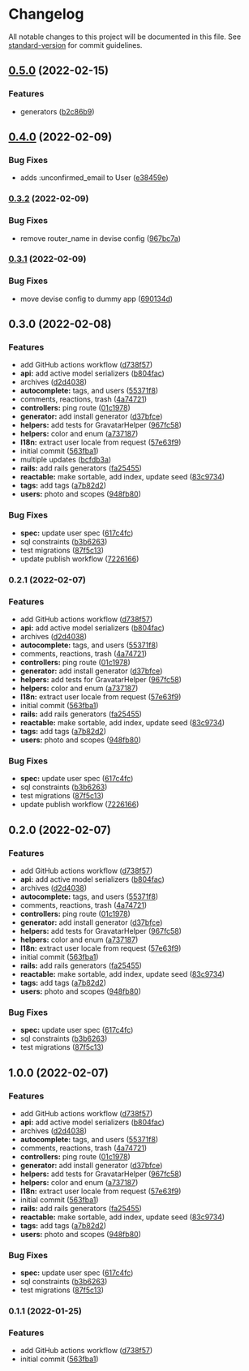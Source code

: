 # Changelog

All notable changes to this project will be documented in this file. See [standard-version](https://github.com/conventional-changelog/standard-version) for commit guidelines.

## [0.5.0](https://github.com/oleoneto/cartofi/compare/v0.4.0...v0.5.0) (2022-02-15)


### Features

* generators ([b2c86b9](https://github.com/oleoneto/cartofi/commits/b2c86b9632d6387fddad0508f231e9c184ee4085))

## [0.4.0](https://github.com/oleoneto/cartofi/compare/v0.3.2...v0.4.0) (2022-02-09)


### Bug Fixes

* adds :unconfirmed_email to User ([e38459e](https://github.com/oleoneto/cartofi/commits/e38459e7c1ba44ebecb277301036e2faa7e6bfd9))

### [0.3.2](https://github.com/oleoneto/cartofi/compare/v0.3.1...v0.3.2) (2022-02-09)


### Bug Fixes

* remove router_name in devise config ([967bc7a](https://github.com/oleoneto/cartofi/commits/967bc7ac0f7a62a9abffb72773821a25d6c1ab0b))

### [0.3.1](https://github.com/oleoneto/cartofi/compare/v0.3.0...v0.3.1) (2022-02-09)


### Bug Fixes

* move devise config to dummy app ([690134d](https://github.com/oleoneto/cartofi/commits/690134d0c8f601149a195c358f791de096fd8453))

## 0.3.0 (2022-02-08)


### Features

* add GitHub actions workflow ([d738f57](https://github.com/oleoneto/cartofi/commits/d738f577983e775ad2012c1828b41f81b8f7beba))
* **api:** add active model serializers ([b804fac](https://github.com/oleoneto/cartofi/commits/b804facfd96ebeb3050e65eb147fe00e7990761f))
* archives ([d2d4038](https://github.com/oleoneto/cartofi/commits/d2d40384e593543d1bca07f3bef02d08329abba4))
* **autocomplete:** tags, and users ([55371f8](https://github.com/oleoneto/cartofi/commits/55371f8f7d552010332f54657673a8bdad8b591b))
* comments, reactions, trash ([4a74721](https://github.com/oleoneto/cartofi/commits/4a74721b0f7813be706aaa89d42bf0ae32c23e83))
* **controllers:** ping route ([01c1978](https://github.com/oleoneto/cartofi/commits/01c1978d6d21379d49a23fb040e55f2e2226c6de))
* **generator:** add install generator ([d37bfce](https://github.com/oleoneto/cartofi/commits/d37bfced12d56c53e79a7a42405980d7154f8a08))
* **helpers:** add tests for GravatarHelper ([967fc58](https://github.com/oleoneto/cartofi/commits/967fc58cb628ec7a7c1baebadbd9845e1d718a99))
* **helpers:** color and enum ([a737187](https://github.com/oleoneto/cartofi/commits/a737187e3b3a05ac68fb7c720374397096e1d465))
* **I18n:** extract user locale from request ([57e63f9](https://github.com/oleoneto/cartofi/commits/57e63f95440084c80cc97dfa78d4cef3dee9f7bd))
* initial commit ([563fba1](https://github.com/oleoneto/cartofi/commits/563fba173b6481c28331d51d885f0d06c314c0b6))
* multiple updates ([bcfdb3a](https://github.com/oleoneto/cartofi/commits/bcfdb3adbef340d6c033c1923340e4e017abd2ea))
* **rails:** add rails generators ([fa25455](https://github.com/oleoneto/cartofi/commits/fa25455ebcb719029c00f95cbe31671d4b824ce9))
* **reactable:** make sortable, add index, update seed ([83c9734](https://github.com/oleoneto/cartofi/commits/83c9734c9dec795a33302a1b6829e5143f5d9dc1))
* **tags:** add tags ([a7b82d2](https://github.com/oleoneto/cartofi/commits/a7b82d23d762076bf57ae4c5f002865e9af8267e))
* **users:** photo and scopes ([948fb80](https://github.com/oleoneto/cartofi/commits/948fb803390d87870642d8c8a4842a028bdbe146))


### Bug Fixes

* **spec:** update user spec ([617c4fc](https://github.com/oleoneto/cartofi/commits/617c4fc621d091616d31b6e959fc49040feb4c78))
* sql constraints ([b3b6263](https://github.com/oleoneto/cartofi/commits/b3b62634a6d0d01a61fb863c1416ff0fea0c53d5))
* test migrations ([87f5c13](https://github.com/oleoneto/cartofi/commits/87f5c1317a5acffb2bad5661cfa4b7afc95104f4))
* update publish workflow ([7226166](https://github.com/oleoneto/cartofi/commits/722616661eb73d638c4362b6cad68af0f507380d))

### 0.2.1 (2022-02-07)


### Features

* add GitHub actions workflow ([d738f57](https://github.com/oleoneto/cartofi/commits/d738f577983e775ad2012c1828b41f81b8f7beba))
* **api:** add active model serializers ([b804fac](https://github.com/oleoneto/cartofi/commits/b804facfd96ebeb3050e65eb147fe00e7990761f))
* archives ([d2d4038](https://github.com/oleoneto/cartofi/commits/d2d40384e593543d1bca07f3bef02d08329abba4))
* **autocomplete:** tags, and users ([55371f8](https://github.com/oleoneto/cartofi/commits/55371f8f7d552010332f54657673a8bdad8b591b))
* comments, reactions, trash ([4a74721](https://github.com/oleoneto/cartofi/commits/4a74721b0f7813be706aaa89d42bf0ae32c23e83))
* **controllers:** ping route ([01c1978](https://github.com/oleoneto/cartofi/commits/01c1978d6d21379d49a23fb040e55f2e2226c6de))
* **generator:** add install generator ([d37bfce](https://github.com/oleoneto/cartofi/commits/d37bfced12d56c53e79a7a42405980d7154f8a08))
* **helpers:** add tests for GravatarHelper ([967fc58](https://github.com/oleoneto/cartofi/commits/967fc58cb628ec7a7c1baebadbd9845e1d718a99))
* **helpers:** color and enum ([a737187](https://github.com/oleoneto/cartofi/commits/a737187e3b3a05ac68fb7c720374397096e1d465))
* **I18n:** extract user locale from request ([57e63f9](https://github.com/oleoneto/cartofi/commits/57e63f95440084c80cc97dfa78d4cef3dee9f7bd))
* initial commit ([563fba1](https://github.com/oleoneto/cartofi/commits/563fba173b6481c28331d51d885f0d06c314c0b6))
* **rails:** add rails generators ([fa25455](https://github.com/oleoneto/cartofi/commits/fa25455ebcb719029c00f95cbe31671d4b824ce9))
* **reactable:** make sortable, add index, update seed ([83c9734](https://github.com/oleoneto/cartofi/commits/83c9734c9dec795a33302a1b6829e5143f5d9dc1))
* **tags:** add tags ([a7b82d2](https://github.com/oleoneto/cartofi/commits/a7b82d23d762076bf57ae4c5f002865e9af8267e))
* **users:** photo and scopes ([948fb80](https://github.com/oleoneto/cartofi/commits/948fb803390d87870642d8c8a4842a028bdbe146))


### Bug Fixes

* **spec:** update user spec ([617c4fc](https://github.com/oleoneto/cartofi/commits/617c4fc621d091616d31b6e959fc49040feb4c78))
* sql constraints ([b3b6263](https://github.com/oleoneto/cartofi/commits/b3b62634a6d0d01a61fb863c1416ff0fea0c53d5))
* test migrations ([87f5c13](https://github.com/oleoneto/cartofi/commits/87f5c1317a5acffb2bad5661cfa4b7afc95104f4))
* update publish workflow ([7226166](https://github.com/oleoneto/cartofi/commits/722616661eb73d638c4362b6cad68af0f507380d))

## 0.2.0 (2022-02-07)


### Features

* add GitHub actions workflow ([d738f57](https://github.com/oleoneto/cartofi/commits/d738f577983e775ad2012c1828b41f81b8f7beba))
* **api:** add active model serializers ([b804fac](https://github.com/oleoneto/cartofi/commits/b804facfd96ebeb3050e65eb147fe00e7990761f))
* archives ([d2d4038](https://github.com/oleoneto/cartofi/commits/d2d40384e593543d1bca07f3bef02d08329abba4))
* **autocomplete:** tags, and users ([55371f8](https://github.com/oleoneto/cartofi/commits/55371f8f7d552010332f54657673a8bdad8b591b))
* comments, reactions, trash ([4a74721](https://github.com/oleoneto/cartofi/commits/4a74721b0f7813be706aaa89d42bf0ae32c23e83))
* **controllers:** ping route ([01c1978](https://github.com/oleoneto/cartofi/commits/01c1978d6d21379d49a23fb040e55f2e2226c6de))
* **generator:** add install generator ([d37bfce](https://github.com/oleoneto/cartofi/commits/d37bfced12d56c53e79a7a42405980d7154f8a08))
* **helpers:** add tests for GravatarHelper ([967fc58](https://github.com/oleoneto/cartofi/commits/967fc58cb628ec7a7c1baebadbd9845e1d718a99))
* **helpers:** color and enum ([a737187](https://github.com/oleoneto/cartofi/commits/a737187e3b3a05ac68fb7c720374397096e1d465))
* **I18n:** extract user locale from request ([57e63f9](https://github.com/oleoneto/cartofi/commits/57e63f95440084c80cc97dfa78d4cef3dee9f7bd))
* initial commit ([563fba1](https://github.com/oleoneto/cartofi/commits/563fba173b6481c28331d51d885f0d06c314c0b6))
* **rails:** add rails generators ([fa25455](https://github.com/oleoneto/cartofi/commits/fa25455ebcb719029c00f95cbe31671d4b824ce9))
* **reactable:** make sortable, add index, update seed ([83c9734](https://github.com/oleoneto/cartofi/commits/83c9734c9dec795a33302a1b6829e5143f5d9dc1))
* **tags:** add tags ([a7b82d2](https://github.com/oleoneto/cartofi/commits/a7b82d23d762076bf57ae4c5f002865e9af8267e))
* **users:** photo and scopes ([948fb80](https://github.com/oleoneto/cartofi/commits/948fb803390d87870642d8c8a4842a028bdbe146))


### Bug Fixes

* **spec:** update user spec ([617c4fc](https://github.com/oleoneto/cartofi/commits/617c4fc621d091616d31b6e959fc49040feb4c78))
* sql constraints ([b3b6263](https://github.com/oleoneto/cartofi/commits/b3b62634a6d0d01a61fb863c1416ff0fea0c53d5))
* test migrations ([87f5c13](https://github.com/oleoneto/cartofi/commits/87f5c1317a5acffb2bad5661cfa4b7afc95104f4))

## 1.0.0 (2022-02-07)


### Features

* add GitHub actions workflow ([d738f57](https://github.com/oleoneto/cartofi/commits/d738f577983e775ad2012c1828b41f81b8f7beba))
* **api:** add active model serializers ([b804fac](https://github.com/oleoneto/cartofi/commits/b804facfd96ebeb3050e65eb147fe00e7990761f))
* archives ([d2d4038](https://github.com/oleoneto/cartofi/commits/d2d40384e593543d1bca07f3bef02d08329abba4))
* **autocomplete:** tags, and users ([55371f8](https://github.com/oleoneto/cartofi/commits/55371f8f7d552010332f54657673a8bdad8b591b))
* comments, reactions, trash ([4a74721](https://github.com/oleoneto/cartofi/commits/4a74721b0f7813be706aaa89d42bf0ae32c23e83))
* **controllers:** ping route ([01c1978](https://github.com/oleoneto/cartofi/commits/01c1978d6d21379d49a23fb040e55f2e2226c6de))
* **generator:** add install generator ([d37bfce](https://github.com/oleoneto/cartofi/commits/d37bfced12d56c53e79a7a42405980d7154f8a08))
* **helpers:** add tests for GravatarHelper ([967fc58](https://github.com/oleoneto/cartofi/commits/967fc58cb628ec7a7c1baebadbd9845e1d718a99))
* **helpers:** color and enum ([a737187](https://github.com/oleoneto/cartofi/commits/a737187e3b3a05ac68fb7c720374397096e1d465))
* **I18n:** extract user locale from request ([57e63f9](https://github.com/oleoneto/cartofi/commits/57e63f95440084c80cc97dfa78d4cef3dee9f7bd))
* initial commit ([563fba1](https://github.com/oleoneto/cartofi/commits/563fba173b6481c28331d51d885f0d06c314c0b6))
* **rails:** add rails generators ([fa25455](https://github.com/oleoneto/cartofi/commits/fa25455ebcb719029c00f95cbe31671d4b824ce9))
* **reactable:** make sortable, add index, update seed ([83c9734](https://github.com/oleoneto/cartofi/commits/83c9734c9dec795a33302a1b6829e5143f5d9dc1))
* **tags:** add tags ([a7b82d2](https://github.com/oleoneto/cartofi/commits/a7b82d23d762076bf57ae4c5f002865e9af8267e))
* **users:** photo and scopes ([948fb80](https://github.com/oleoneto/cartofi/commits/948fb803390d87870642d8c8a4842a028bdbe146))


### Bug Fixes

* **spec:** update user spec ([617c4fc](https://github.com/oleoneto/cartofi/commits/617c4fc621d091616d31b6e959fc49040feb4c78))
* sql constraints ([b3b6263](https://github.com/oleoneto/cartofi/commits/b3b62634a6d0d01a61fb863c1416ff0fea0c53d5))
* test migrations ([87f5c13](https://github.com/oleoneto/cartofi/commits/87f5c1317a5acffb2bad5661cfa4b7afc95104f4))

### 0.1.1 (2022-01-25)


### Features

* add GitHub actions workflow ([d738f57](https://github.com/oleoneto/cartofi/commits/d738f577983e775ad2012c1828b41f81b8f7beba))
* initial commit ([563fba1](https://github.com/oleoneto/cartofi/commits/563fba173b6481c28331d51d885f0d06c314c0b6))
